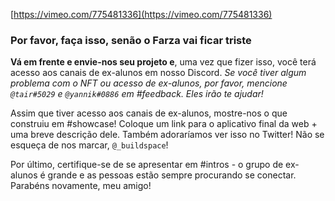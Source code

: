 [https://vimeo.com/775481336](https://vimeo.com/775481336)

### Por favor, faça isso, senão o Farza vai ficar triste

**Vá em frente e envie-nos seu projeto e**, uma vez que fizer isso, você terá acesso aos canais de ex-alunos em nosso Discord. *Se você tiver algum problema com o NFT ou acesso de ex-alunos, por favor, mencione `@tair#5029` e `@yannik#0886` em #feedback. Eles irão te ajudar!*

Assim que tiver acesso aos canais de ex-alunos, mostre-nos o que construiu em #showcase! Coloque um link para o aplicativo final da web + uma breve descrição dele. Também adoraríamos ver isso no Twitter! Não se esqueça de nos marcar, `@_buildspace`!

Por último, certifique-se de se apresentar em #intros - o grupo de ex-alunos é grande e as pessoas estão sempre procurando se conectar. Parabéns novamente, meu amigo!
